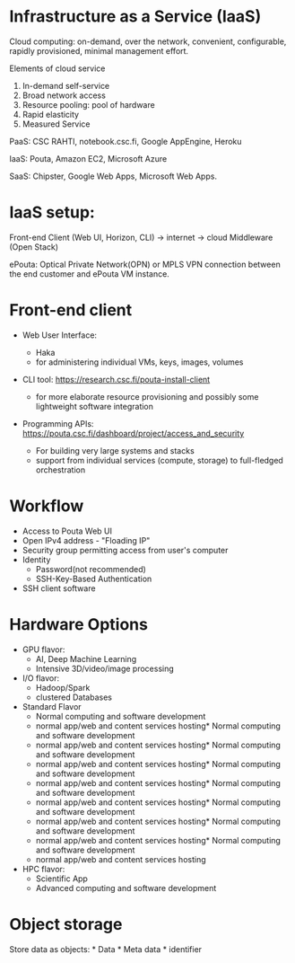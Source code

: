 # Infrastructure as a Service (IaaS)

Cloud computing: on-demand, over the network, convenient, configurable, rapidly provisioned, minimal management effort.

Elements of cloud service
1. In-demand self-service
2. Broad network access
3. Resource pooling: pool of hardware
4. Rapid elasticity
5. Measured Service

PaaS:
CSC RAHTI, notebook.csc.fi, Google AppEngine, Heroku

IaaS: Pouta, Amazon EC2, Microsoft Azure

SaaS: Chipster, Google Web Apps, Microsoft Web Apps.

# IaaS setup:

Front-end Client (Web UI, Horizon, CLI) -> internet -> cloud Middleware (Open Stack)

ePouta: Optical Private Network(OPN) or MPLS VPN connection between the end customer and ePouta VM instance.

# Front-end client

* Web User Interface:
    * Haka
    * for administering individual VMs, keys, images, volumes

* CLI tool: https://research.csc.fi/pouta-install-client
    * for more elaborate resource provisioning and possibly some lightweight software integration

* Programming APIs: https://pouta.csc.fi/dashboard/project/access_and_security
    * For building very large systems and stacks
    * support from individual services (compute, storage) to full-fledged orchestration

# Workflow

* Access to Pouta Web UI
* Open IPv4 address - "Floading IP"
* Security group permitting access from user's computer
* Identity
    * Password(not recommended)
    * SSH-Key-Based Authentication
* SSH client software

# Hardware Options

* GPU flavor:
    * AI, Deep Machine Learning
    * Intensive 3D/video/image processing
* I/O flavor:
    * Hadoop/Spark
    * clustered Databases
* Standard Flavor
    * Normal computing and software development
    * normal app/web and content services hosting* Normal computing and software development
    * normal app/web and content services hosting* Normal computing and software development
    * normal app/web and content services hosting* Normal computing and software development
    * normal app/web and content services hosting* Normal computing and software development
    * normal app/web and content services hosting* Normal computing and software development
    * normal app/web and content services hosting* Normal computing and software development
    * normal app/web and content services hosting* Normal computing and software development
    * normal app/web and content services hosting
* HPC flavor:
    * Scientific App
    * Advanced computing and software development

# Object storage

Store data as objects:
    * Data
    * Meta data
    * identifier


